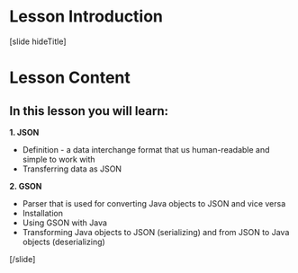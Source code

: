 # Lesson Introduction
[slide hideTitle]

# Lesson Content

## In this lesson you will learn:

**1. JSON**
  - Definition - a data interchange format that us human-readable and simple to work with
  - Transferring data as JSON

**2. GSON**
  - Parser that is used for converting Java objects to JSON and vice versa
  - Installation
  - Using GSON with Java
  - Transforming Java objects to JSON  (serializing) and from JSON to Java objects (deserializing)


[/slide]
